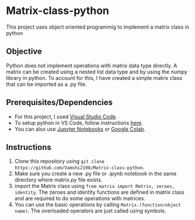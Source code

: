# Matrix-class-python
This project uses object oriented programmig to implement a matrix class in python

## Objective
Python does not implement operations with matrix data type directly. A matrix can be created using a nested list data type and by using the numpy library in python. To account for this, I have created a simple matrix class that can be imported as a .py file.

## Prerequisites/Dependencies  
* For this project, I used [Visual Studio Code](https://code.visualstudio.com/download).
* To setup python in VS Code, follow instructions [here](https://code.visualstudio.com/docs/python/python-tutorial).
* You can also use [Jupyter Notebooks](https://jupyter.readthedocs.io/en/latest/install.html) or [Google Colab](https://colab.research.google.com/notebooks/intro.ipynb).

## Instructions
1. Clone this repository using `git clone https://github.com/Vamshi2198/Matrix-class-python`.
2. Make sure you create a new .py file or .ipynb notebook in the same directory where matrix.py file exists.
3. import the Matrix class using `from matrix import Matrix, zeroes, identity`. The zeroes and identity functions are defined in matrix class and are required to do some operations with matrices.
4. You can use the basic operations by calling `Matrix.(function/object name)`. The overloaded operators are just called using symbols.



